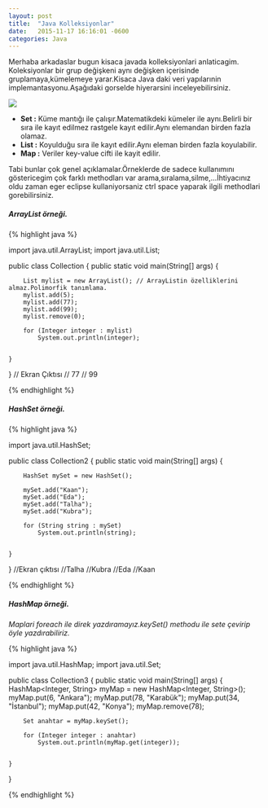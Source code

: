 ```yaml
---
layout: post
title:  "Java Kolleksiyonlar"
date:   2015-11-17 16:16:01 -0600
categories: Java
---
```



Merhaba arkadaslar bugun kisaca javada kolleksiyonlari anlaticagim.
Koleksiyonlar bir grup değişkeni aynı değişken içerisinde gruplamaya,kümelemeye yarar.Kisaca Java daki veri yapılarınin implemantasyonu.Aşağıdaki gorselde hiyerarsini inceleyebilirsiniz.

![](../../images/collection.jpg)

* **Set :** Küme mantığı ile çalışır.Matematikdeki kümeler ile aynı.Belirli bir sıra ile kayıt edilmez rastgele kayıt edilir.Aynı elemandan birden fazla olamaz.
* **List :** Koyulduğu sıra ile kayıt edilir.Aynı eleman birden fazla koyulabilir.
* **Map :** Veriler key-value cifti ile kayit edilir.

Tabi bunlar çok genel açıklamalar.Örneklerde de sadece kullanımını göstericegim çok farklı methodları var arama,sıralama,silme,…İhtiyacınız oldu zaman eger eclipse kullaniyorsaniz ctrl space yaparak ilgili methodlari gorebilirsiniz.

##### **ArrayList örneği.**


{% highlight java %}

import java.util.ArrayList;
import java.util.List;

public class Collection {
	public static void main(String[] args) {

		List mylist = new ArrayList(); // ArrayListin özelliklerini almaz.Polimorfik tanımlama.											
		mylist.add(5);
		mylist.add(77);
		mylist.add(99);
		mylist.remove(0);

		for (Integer integer : mylist)
			System.out.println(integer);


	}
}
// Ekran Çıktısı
// 77
// 99

{% endhighlight %}

##### **HashSet örneği.**


{% highlight java %}


import java.util.HashSet;

public class Collection2 {
	public static void main(String[] args) {

		HashSet mySet = new HashSet();

		mySet.add("Kaan");
		mySet.add("Eda");
		mySet.add("Talha");
		mySet.add("Kubra");

		for (String string : mySet)
			System.out.println(string);


	}

}
//Ekran çıktısı
//Talha
//Kubra
//Eda
//Kaan

{% endhighlight %}

##### **HashMap örneği.**

_Maplari foreach ile direk yazdıramayız.keySet() methodu ile sete çevirip öyle yazdırabiliriz._

{% highlight java %}

import java.util.HashMap;
import java.util.Set;

public class Collection3 {
	public static void main(String[] args) {
		HashMap<Integer, String> myMap = new HashMap<Integer, String>();
		myMap.put(6, "Ankara");
		myMap.put(78, "Karabük");
		myMap.put(34, "İstanbul");
		myMap.put(42, "Konya");
		myMap.remove(78);

		Set anahtar = myMap.keySet();

		for (Integer integer : anahtar)
			System.out.println(myMap.get(integer));


	}
}

{% endhighlight %}
